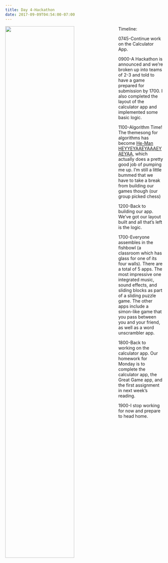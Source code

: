 ```yaml
---
title: Day 4-Hackathon
date: 2017-09-09T04:54:00-07:00
---
```

<img style="float: left; margin:0 2em 0 0; width: 66%" src="/img/blog/day4.jpg"/>

Timeline:

0745-Continue work on the Calculator App.

0900-A Hackathon is announced and we’re broken up into teams of 2-3 and told to have a game prepared for submission by 1700.  I also completed the layout of the calculator app and implemented some basic logic.

1100-Algorithm Time! The themesong for algorithms has become [He-Man HEYYEYAAEYAAAEYAEYAA](https://www.youtube.com/embed/ZZ5LpwO-An4), which actually does a pretty good job of pumping me up.  I’m still a little bummed that we have to take a break from building our games though (our group picked chess)

1200-Back to building our app.  We’ve got our layout built and all that’s left is the logic.

1700-Everyone assembles in the fishbowl (a classroom which has glass for one of its four walls).  There are a total of 5 apps.  The most impressive one integrated music, sound effects, and sliding blocks as part of a sliding puzzle game.  The other apps include a simon-like game that you pass between you and your friend, as well as a word unscrambler app.

1800-Back to working on the calculator app.  Our homework for Monday is to complete the calculator app, the Great Game app, and the first assignment in next week’s reading. 

1900-I stop working for now and prepare to head home.
